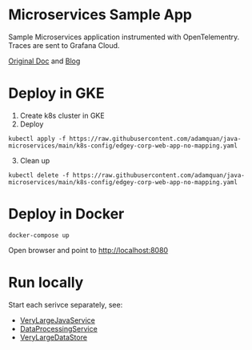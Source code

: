 # Microservices Sample App

Sample Microservices application instrumented with OpenTelementry. Traces are sent to Grafana Cloud.

[Original Doc](https://www.getambassador.io/docs/telepresence/latest/quick-start/qs-java/) and [Blog](https://dzone.com/articles/rapidly-develop-java-microservices-on-kubernetes-w)

# Deploy in GKE

1. Create k8s cluster in GKE
2. Deploy 
```
kubectl apply -f https://raw.githubusercontent.com/adamquan/java-microservices/main/k8s-config/edgey-corp-web-app-no-mapping.yaml
```


3. Clean up
```
kubectl delete -f https://raw.githubusercontent.com/adamquan/java-microservices/main/k8s-config/edgey-corp-web-app-no-mapping.yaml
```

# Deploy in Docker

```
docker-compose up
```

Open browser and point to [http://localhost:8080](http://localhost:8080)

# Run locally

Start each serivce separately, see: 
- [VeryLargeJavaService](https://github.com/adamquan/java-microservices/tree/main/VeryLargeJavaService)
- [DataProcessingService](https://github.com/adamquan/java-microservices/blob/main/DataProcessingService/README.md)
- [VeryLargeDataStore](https://github.com/adamquan/java-microservices/blob/main/VeryLargeDataStore/README.md)
